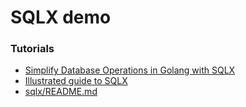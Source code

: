 # SQLX demo
### Tutorials
- [Simplify Database Operations in Golang with SQLX](https://kadirseckin.medium.com/simplify-database-operations-in-golang-with-sqlx-bbbfed23bb1f)  
- [Illustrated guide to SQLX](https://jmoiron.github.io/sqlx/)
- [sqlx/README.md](https://github.com/jmoiron/sqlx/blob/master/README.md)

